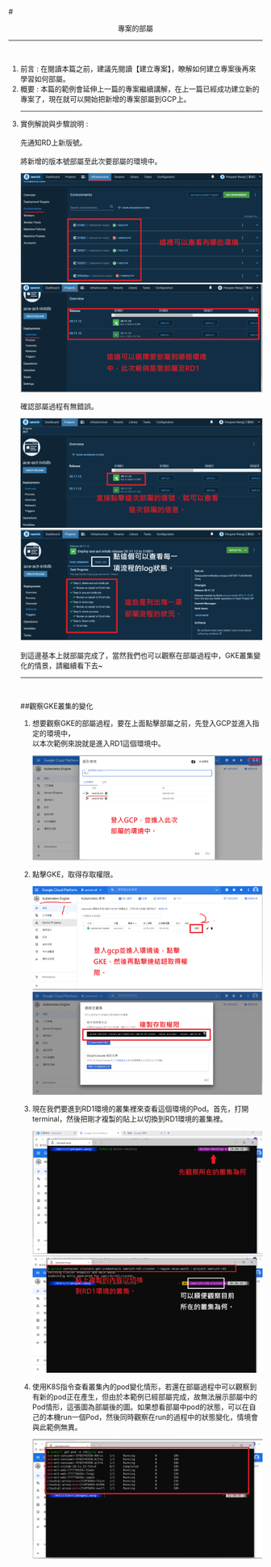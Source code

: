 #<center>專案的部屬</center>
<hr>
<br>
<ol>
<li>前言 : 在閱讀本篇之前，建議先閱讀【建立專案】，瞭解如何建立專案後再來學習如何部屬。 
<li>概要 : 本篇的範例會延伸上一篇的專案繼續講解，在上一篇已經成功建立新的專案了，現在就可以開始把新增的專案部屬到GCP上。
<hr>
<li> 實例解說與步驟說明 :
<br><br>
<Step1> 先通知RD上新版號。
<br><br>
<Step2> 將新增的版本號部屬至此次要部屬的環境中。

![image.png](/.attachments/image-312d8359-ddb4-45ef-b8e0-e4a2c7726553.png)
![image.png](/.attachments/image-775b7334-cca0-4841-aecf-9c870e3d959f.png)

<Step3> 確認部屬過程有無錯誤。

![image.png](/.attachments/image-39a395bf-7188-49ba-870c-29babe2824df.png)
![image.png](/.attachments/image-05a0c032-5754-4a08-ac65-8ed1fc048293.png)
<br><br>
到這邊基本上就部屬完成了，當然我們也可以觀察在部屬過程中，GKE叢集變化的情景，請繼續看下去~
<hr>
<br>

##觀察GKE叢集的變化
<ol>
<li>想要觀察GKE的部屬過程，要在上面<Step2>點擊部屬之前，先登入GCP並進入指定的環境中，<br>以本次範例來說就是進入RD1這個環境中。

![image.png](/.attachments/image-9dabedea-3e9c-44a2-8834-e36e67f37c85.png)
<li> 點擊GKE，取得存取權限。

![image.png](/.attachments/image-77cc562d-bb93-43be-849f-fbccd3b6d7a0.png)
![image.png](/.attachments/image-a7742a66-fabc-4eab-85bd-03c1d8023498.png)
<li> 現在我們要進到RD1環境的叢集裡來查看這個環境的Pod。首先，打開 terminal，然後把剛才複製的貼上以切換到RD1環境的叢集裡。

![image.png](/.attachments/image-1b08d532-1283-4425-a6b6-186042b47325.png)
![image.png](/.attachments/image-7b854d5d-3174-4867-8dd7-e1862a9b234b.png)
<li> 使用K8S指令查看叢集內的pod變化情形，若還在部屬過程中可以觀察到有新的pod正在產生，但由於本範例已經部屬完成，故無法展示部屬中的Pod情形，這張圖為部屬後的圖。如果想看部屬中pod的狀態，可以在自己的本機run一個Pod，然後同時觀察在run的過程中的狀態變化，情境會與此範例無異。

![image.png](/.attachments/image-da905f4c-129f-43d8-8ff3-f97d41f692bc.png)
</ol>
</ol>






